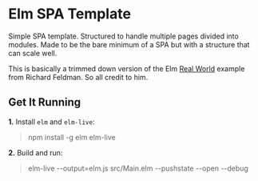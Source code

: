 # Elm SPA Template

Simple SPA template. Structured to handle multiple pages divided into modules. Made to be the bare minimum of a SPA but with a structure that can scale well.

This is basically a trimmed down version of the Elm [Real World](https://github.com/rtfeldman/elm-spa-example "Real World") example from Richard Feldman. So all credit to him.

## Get It Running

**1.** Install `elm` and `elm-live`:

> npm install -g elm elm-live

**2.** Build and run:

> elm-live --output=elm.js src/Main.elm --pushstate --open --debug
